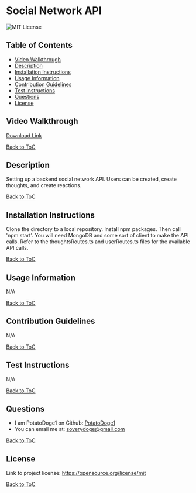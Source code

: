 
# Social Network API
![MIT License](https://img.shields.io/badge/License-MIT-yellow.svg)

## Table of Contents

- [Video Walkthrough](#video-walkthrough)
- [Description](#description)
- [Installation Instructions](#installation-instructions)
- [Usage Information](#usage-information)
- [Contribution Guidelines](#contribution-guidelines)
- [Test Instructions](#test-instructions)
- [Questions](#questions)
- [License](#license)

## Video Walkthrough
[Download Link](https://github.com/PotatoDoge1/Social_Network_API/raw/refs/heads/main/video_walkthrough.mkv)

[Back to ToC](#table-of-contents)  
  
## Description
Setting up a backend social network API. Users can be created, create thoughts, and create reactions.   
  
[Back to ToC](#table-of-contents)

## Installation Instructions
Clone the directory to a local repository. Install npm packages. Then call 'npm start'. You will need MongoDB and some sort of client to make the API calls. Refer to the thoughtsRoutes.ts and userRoutes.ts files for the available API calls.  
  
[Back to ToC](#table-of-contents)

## Usage Information
N/A  
  
[Back to ToC](#table-of-contents)
  
## Contribution Guidelines
N/A  
  
[Back to ToC](#table-of-contents)

## Test Instructions
N/A
  
[Back to ToC](#table-of-contents)

## Questions
- I am PotatoDoge1 on Github: [PotatoDoge1](https://github.com/PotatoDoge1)  
- You can email me at: soverydoge@gmail.com  
  
[Back to ToC](#table-of-contents)

## License
Link to project license: https://opensource.org/license/mit  
   
[Back to ToC](#table-of-contents)
